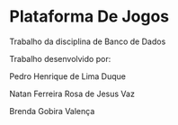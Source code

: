 # Plataforma De Jogos
Trabalho da disciplina de Banco de Dados

Trabalho desenvolvido por:
    <p>Pedro Henrique de Lima Duque</p>
    <p>Natan Ferreira Rosa de Jesus Vaz</p>
    <p>Brenda Gobira Valença</p>
